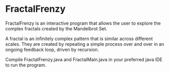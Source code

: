 # FractalFrenzy

FractalFrenzy is an interactive program that allows the user to explore the complex fractals created by the Mandelbrot Set.

A fractal is an infinitely complex pattern that is similar across different scales. They are created by repeating a simple process over and over in an ongoing feedback loop, driven by recursion.

Compile FractalFrenzy.java and FractalMain.java in your preferred java IDE to run the program.
